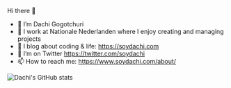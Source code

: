 Hi there 👋

- 🔭 I’m Dachi Gogotchuri
- 🏢 I work at Nationale Nederlanden where I enjoy creating and managing projects
- 🌱 I blog about coding & life: https://soydachi.com
- 🦜 I’m on Twitter https://twitter.com/soydachi
- 📫 How to reach me: https://www.soydachi.com/about/

![Dachi's GitHub stats](https://github-readme-stats.vercel.app/api?username=soydachi&show_icons=true&theme=vue-dark)

<!---
soydachi/soydachi is a ✨ special ✨ repository because its `README.md` (this file) appears on your GitHub profile.
You can click the Preview link to take a look at your changes.
--->

